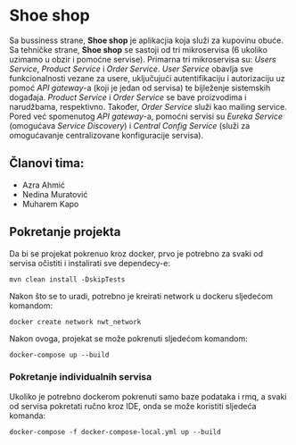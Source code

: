 # Shoe shop

Sa bussiness strane, **Shoe shop** je aplikacjia koja služi za kupovinu obuće. Sa tehničke strane, **Shoe shop** se sastoji od tri mikroservisa (6 ukoliko uzimamo u obzir i pomoćne servise). Primarna tri mikroservisa su: *Users Service*, *Product Service* i *Order Service*.
*User Service* obavlja sve funkcionalnosti vezane za usere, uključujući autentifikaciju i autorizaciju uz pomoć *API gateway*-a (koji je jedan od servisa) te bijleženje sistemskih događaja. *Product Service* i *Order Service* se bave proizvodima i narudžbama, respektivno. Također, *Order Service* služi kao mailing service. Pored već spomenutog *API gateway*-a, pomoćni servisi su *Eureka Service* (omogućava *Service Discovery*) i *Central Config Service* (služi za omogućavanje centralizovane konfiguracije servisa).

## Članovi tima:

 - Azra Ahmić
 - Nedina Muratović
 - Muharem Kapo

## Pokretanje projekta

Da bi se projekat pokrenuo kroz docker, prvo je potrebno za svaki od servisa očistiti i instalirati sve dependecy-e:
```
mvn clean install -DskipTests
```
Nakon što se to uradi, potrebno je kreirati network u dockeru sljedećom komandom:
```
docker create network nwt_network
```
Nakon ovoga, projekat se može pokrenuti sljedećom komandom:
```
docker-compose up --build
```

### Pokretanje individualnih servisa

Ukoliko je potrebno dockerom pokrenuti samo baze podataka i rmq, a svaki od servisa pokretati ručno kroz IDE, onda se može koristiti sljedeća komanda:

```
docker-compose -f docker-compose-local.yml up --build
```
